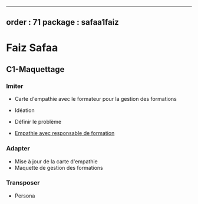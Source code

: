 
---
order : 71
package : safaa1faiz
---
# Faiz Safaa

## C1-Maquettage

### Imiter

- Carte d'empathie avec le formateur pour la gestion des formations
- Idéation
- Définir le problème

- [Empathie avec responsable de formation]()

  
### Adapter

- Mise à jour de la carte d'empathie
- Maquette de gestion des formations


### Transposer

 
- Persona
